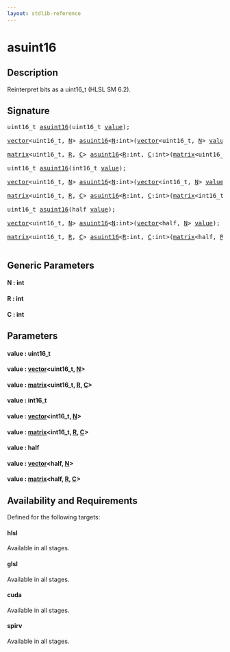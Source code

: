 ```yaml
---
layout: stdlib-reference
---
```


# asuint16

## Description

Reinterpret bits as a uint16_t (HLSL SM 6.2).




## Signature 

<pre>
uint16_t <a href="asuint16.md">asuint16</a>(uint16_t <a href="asuint16.md#decl-value" class="code_param">value</a>);

<a href="../types/vector/index.md" class="code_type">vector</a>&lt;uint16_t, <a href="asuint16.md#decl-N" class="code_var">N</a>&gt; <a href="asuint16.md">asuint16</a>&lt;<a href="asuint16.md#decl-N" class="code_var">N</a>:<span class="code_keyword">int</span>&gt;(<a href="../types/vector/index.md" class="code_type">vector</a>&lt;uint16_t, <a href="asuint16.md#decl-N" class="code_var">N</a>&gt; <a href="asuint16.md#decl-value" class="code_param">value</a>);

<a href="../types/matrix/index.md" class="code_type">matrix</a>&lt;uint16_t, <a href="asuint16.md#decl-R" class="code_var">R</a>, <a href="asuint16.md#decl-C" class="code_var">C</a>&gt; <a href="asuint16.md">asuint16</a>&lt;<a href="asuint16.md#decl-R" class="code_var">R</a>:<span class="code_keyword">int</span>, <a href="asuint16.md#decl-C" class="code_var">C</a>:<span class="code_keyword">int</span>&gt;(<a href="../types/matrix/index.md" class="code_type">matrix</a>&lt;uint16_t, <a href="asuint16.md#decl-R" class="code_var">R</a>, <a href="asuint16.md#decl-C" class="code_var">C</a>&gt; <a href="asuint16.md#decl-value" class="code_param">value</a>);

uint16_t <a href="asuint16.md">asuint16</a>(int16_t <a href="asuint16.md#decl-value" class="code_param">value</a>);

<a href="../types/vector/index.md" class="code_type">vector</a>&lt;uint16_t, <a href="asuint16.md#decl-N" class="code_var">N</a>&gt; <a href="asuint16.md">asuint16</a>&lt;<a href="asuint16.md#decl-N" class="code_var">N</a>:<span class="code_keyword">int</span>&gt;(<a href="../types/vector/index.md" class="code_type">vector</a>&lt;int16_t, <a href="asuint16.md#decl-N" class="code_var">N</a>&gt; <a href="asuint16.md#decl-value" class="code_param">value</a>);

<a href="../types/matrix/index.md" class="code_type">matrix</a>&lt;uint16_t, <a href="asuint16.md#decl-R" class="code_var">R</a>, <a href="asuint16.md#decl-C" class="code_var">C</a>&gt; <a href="asuint16.md">asuint16</a>&lt;<a href="asuint16.md#decl-R" class="code_var">R</a>:<span class="code_keyword">int</span>, <a href="asuint16.md#decl-C" class="code_var">C</a>:<span class="code_keyword">int</span>&gt;(<a href="../types/matrix/index.md" class="code_type">matrix</a>&lt;int16_t, <a href="asuint16.md#decl-R" class="code_var">R</a>, <a href="asuint16.md#decl-C" class="code_var">C</a>&gt; <a href="asuint16.md#decl-value" class="code_param">value</a>);

uint16_t <a href="asuint16.md">asuint16</a>(<span class="code_keyword">half</span> <a href="asuint16.md#decl-value" class="code_param">value</a>);

<a href="../types/vector/index.md" class="code_type">vector</a>&lt;uint16_t, <a href="asuint16.md#decl-N" class="code_var">N</a>&gt; <a href="asuint16.md">asuint16</a>&lt;<a href="asuint16.md#decl-N" class="code_var">N</a>:<span class="code_keyword">int</span>&gt;(<a href="../types/vector/index.md" class="code_type">vector</a>&lt;<span class="code_keyword">half</span>, <a href="asuint16.md#decl-N" class="code_var">N</a>&gt; <a href="asuint16.md#decl-value" class="code_param">value</a>);

<a href="../types/matrix/index.md" class="code_type">matrix</a>&lt;uint16_t, <a href="asuint16.md#decl-R" class="code_var">R</a>, <a href="asuint16.md#decl-C" class="code_var">C</a>&gt; <a href="asuint16.md">asuint16</a>&lt;<a href="asuint16.md#decl-R" class="code_var">R</a>:<span class="code_keyword">int</span>, <a href="asuint16.md#decl-C" class="code_var">C</a>:<span class="code_keyword">int</span>&gt;(<a href="../types/matrix/index.md" class="code_type">matrix</a>&lt;<span class="code_keyword">half</span>, <a href="asuint16.md#decl-R" class="code_var">R</a>, <a href="asuint16.md#decl-C" class="code_var">C</a>&gt; <a href="asuint16.md#decl-value" class="code_param">value</a>);

</pre>

## Generic Parameters

####  <a id="decl-N"></a>N  : int
####  <a id="decl-R"></a>R  : int
####  <a id="decl-C"></a>C  : int

## Parameters

####  <a id="decl-value"></a>value  : uint16\_t
####  <a id="decl-value"></a>value  : [vector](../types/vector/index.md)\<uint16\_t, [N](../types/vector/index.md#decl-N)\>
####  <a id="decl-value"></a>value  : [matrix](../types/matrix/index.md)\<uint16\_t, [R](../types/matrix/index.md#decl-R), [C](../types/matrix/index.md#decl-C)\>
####  <a id="decl-value"></a>value  : int16\_t
####  <a id="decl-value"></a>value  : [vector](../types/vector/index.md)\<int16\_t, [N](../types/vector/index.md#decl-N)\>
####  <a id="decl-value"></a>value  : [matrix](../types/matrix/index.md)\<int16\_t, [R](../types/matrix/index.md#decl-R), [C](../types/matrix/index.md#decl-C)\>
####  <a id="decl-value"></a>value  : half
####  <a id="decl-value"></a>value  : [vector](../types/vector/index.md)\<half, [N](../types/vector/index.md#decl-N)\>
####  <a id="decl-value"></a>value  : [matrix](../types/matrix/index.md)\<half, [R](../types/matrix/index.md#decl-R), [C](../types/matrix/index.md#decl-C)\>

## Availability and Requirements

Defined for the following targets:

#### hlsl
Available in all stages.

#### glsl
Available in all stages.

#### cuda
Available in all stages.

#### spirv
Available in all stages.




<script>
// Fix .md links to .html when on ReadTheDocs
if (window.location.hostname.includes('readthedocs') || 
    window.location.hostname.includes('rtfd.io')) {
  document.addEventListener('DOMContentLoaded', function() {
    const links = document.querySelectorAll('a');
    links.forEach(link => {
      const href = link.getAttribute('href');
      if (href && href.includes('.md')) {
        // This regex will handle .md links with or without fragment identifiers or query parameters
        link.href = link.href.replace(/(.+)\.md(#[^?]*)?(\?.*)?$/, '$1.html$2$3');
      }
    });
  });
}
</script>
